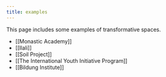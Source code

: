```yaml
---
title: examples
---
```


This page includes some examples of transformative spaces. 

- [[Monastic Academy]]
- [[Ilali]]
- [[Soil Project]]
- [[The International Youth Initiative Program]]
- [[Bildung Institute]]



